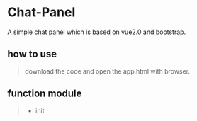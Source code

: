 # Chat-Panel

A simple chat panel which is based on vue2.0 and bootstrap.

## how to use 

 > download the code and open the app.html with browser.
 
## function module

 > - init